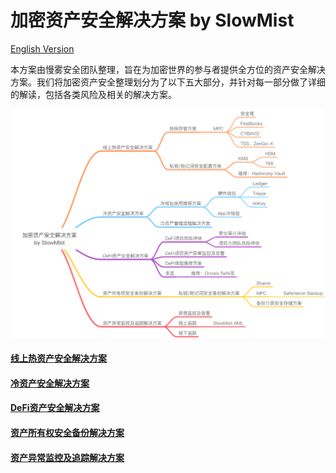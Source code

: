 # 加密资产安全解决方案 by SlowMist

[English Version](en/README.md)

本方案由慢雾安全团队整理，旨在为加密世界的参与者提供全方位的资产安全解决方案。我们将加密资产安全整理划分为了以下五大部分，并针对每一部分做了详细的解读，包括各类风险及相关的解决方案。

![](images/Cryptocurrency-Security.png)

#### [线上热资产安全解决方案](Online-Hot-Asset-Security-Solution.md)

#### [冷资产安全解决方案](Cold-Asset-Security-Solution.md)

#### [DeFi资产安全解决方案](DeFi-Asset-Security-Solution.md)

#### [资产所有权安全备份解决方案](Asset-Ownership-Backup-Security-Solution.md)

#### [资产异常监控及追踪解决方案](Asset-Abnormal-Monitoring-And-Tracking-Solution.md)
